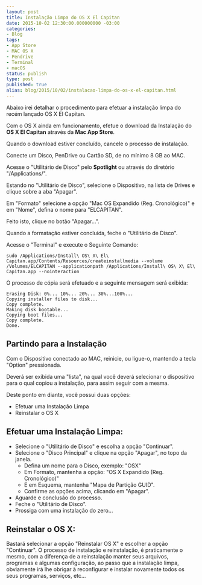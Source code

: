 ```yaml
---
layout: post
title: Instalação Limpa do OS X El Capitan
date: 2015-10-02 12:30:00.000000000 -03:00
categories:
- Blog
tags:
- App Store
- MAC OS X
- Pendrive
- Terminal
- macOS
status: publish
type: post
published: true
alias: blog/2015/10/02/instalacao-limpa-do-os-x-el-capitan.html
---
```

Abaixo irei detalhar o procedimento para efetuar a instalação limpa do recém lançado OS X El Capitan.

Com o OS X ainda em funcionamento, efetue o download da Instalação do **OS X El Capitan** através da **Mac App Store**.

Quando o download estiver concluído, cancele o processo de instalação.

Conecte um Disco, PenDrive ou Cartão SD, de no mínimo 8 GB ao MAC.

Acesse o "Utilitário de Disco" pelo **Spotlight** ou através do diretório "/Applications/".

Estando no "Utilitário de Disco", selecione o Dispositivo, na lista de Drives e clique sobre a aba "Apagar".

Em "Formato" selecione a opção "Mac OS Expandido (Reg. Cronológico)" e em "Nome", defina o nome para "ELCAPITAN".

Feito isto, clique no botão "Apagar...".

Quando a formatação estiver concluída, feche o "Utilitário de Disco".

Acesse o "Terminal" e execute o Seguinte Comando:


	sudo /Applications/Install\ OS\ X\ El\ Capitan.app/Contents/Resources/createinstallmedia --volume /Volumes/ELCAPITAN --applicationpath /Applications/Install\ OS\ X\ El\ Capitan.app --nointeraction


O processo de cópia será efetuado e a seguinte mensagem será exibida:


	Erasing Disk: 0%... 10%... 20%... 30%...100%...
	Copying installer files to disk...
	Copy complete.
	Making disk bootable...
	Copying boot files...
	Copy complete.
	Done.


## Partindo para a Instalação

Com o Dispositivo conectado ao MAC, reinicie, ou ligue-o, mantendo a tecla "Option" pressionada.

Deverá ser exibida uma "lista", na qual você deverá selecionar o dispositivo para o qual copiou a instalação, para assim seguir com a mesma.

Deste ponto em diante, você possui duas opções:

* Efetuar uma Instalação Limpa
* Reinstalar o OS X


## Efetuar uma Instalação Limpa:

* Selecione o "Utilitário de Disco" e escolha a opção "Continuar".
* Selecione o "Disco Principal" e clique na opção "Apagar", no topo da janela.
	* Defina um nome para o Disco, exemplo: "OSX"
	* Em Formato, mantenha a opção: "OS X Expandido (Reg. Cronológico)" 
	* E em Esquema, mantenha "Mapa de Partição GUID".
	* Confirme as opções acima, clicando em "Apagar".
* Aguarde e conclusão do processo.
* Feche o "Utilitário de Disco".
* Prossiga com uma instalação do zero...

## Reinstalar o OS X:

Bastará selecionar a opção "Reinstalar OS X" e escolher a opção "Continuar".
O processo de instalação e reinstalação, é praticamente o mesmo, com a diferença de a reinstalação manter seus arquivos, programas e algumas configuração, ao passo que a instalação limpa, obviamente irá lhe obrigar à reconfigurar e instalar novamente todos os seus programas, serviços, etc...

